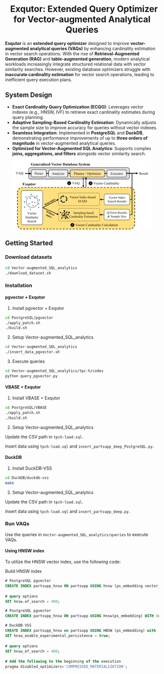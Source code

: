<div align="center">
  <h1>
    &nbsp; Exqutor: Extended Query Optimizer for Vector-augmented Analytical Queries
  </h1>
</div>

**Exqutor** is an **extended query optimizer** designed to improve **vector-augmented analytical queries (VAQs)** by enhancing cardinality estimation in vector search operations. With the rise of **Retrieval-Augmented Generation (RAG)** and **table-augmented generation**, modern analytical workloads increasingly integrate structured relational data with vector similarity searches. However, existing database optimizers struggle with **inaccurate cardinality estimation** for vector search operations, leading to inefficient query execution plans.

## System Design
- **Exact Cardinality Query Optimization (ECQO)**: Leverages vector indexes (e.g., HNSW, IVF) to retrieve exact cardinality estimates during query planning.
- **Adaptive Sampling-Based Cardinality Estimation**: Dynamically adjusts the sample size to improve accuracy for queries without vector indexes.
- **Seamless Integration**: Implemented in **PostgreSQL** and **DuckDB**, demonstrating performance improvements of up to **three orders of magnitude** in vector-augmented analytical queries.
- **Optimized for Vector-Augmented SQL Analytics**: Supports complex **joins, aggregations, and filters** alongside vector similarity search.

<div align="center">
  <img src="figure/exqutor.png" alt="Exqutor Design" width="90%">
</div>

## Getting Started

### Download datasets

```sh
cd Vector-augmented_SQL_analytics
./download_dataset.sh
```

### Installation

#### pgvector + Exqutor

1. Install pgvector + Exqutor

```sh
cd PostgreSQL/pgvector
./apply_patch.sh
./build.sh
```

2. Setup Vector-augmented_SQL_analytics

```sh
cd Vector-augmented_SQL_analytics
./insert_data_pgvector.sh
```

3. Execute queries

```sh
cd Vector-augmented_SQL_analytics/tpc-h/codes
python query_pgvector.py
```

#### VBASE + Exqutor

1. Install VBASE + Exqutor

```sh
cd PostgreSQL/VBASE
./apply_patch.sh
./build.sh
```

2. Setup Vector-augmented_SQL_analytics

Update the CSV path in `tpch-load.sql`.

Insert data using `tpch-load.sql` and `insert_partsupp_deep_PostgreSQL.py`.


#### DuckDB

1. Install DuckDB-VSS
```sh
cd DuckDB/duckdb-vss
make
```

2. Setup Vector-augmented_SQL_analytics

Update the CSV path in `tpch-load.sql`.

Insert data using `tpch-load.sql` and `insert_partsupp_deep.py`.


### Run VAQs

Use the queries in `Vector-augmented_SQL_analytics/queries` to execute VAQs.

#### Using HNSW index

To utilize the HNSW vector index, use the following code:

Build HNSW index

```sql
# PostgreSQL pgvector
CREATE INDEX partsupp_hnsw ON partsupp USING hnsw (ps_embedding vector_l2_ops) WITH (m = 16, ef_construction = 200);

# query options
SET hnsw.ef_search = 400;
```

```sql
# PostgreSQL pgvector
CREATE INDEX partsupp_hnsw ON partsupp USING hnsw(ps_embedding) WITH (dimension=96, distmethod=l2_distance);

```


```sql
# DuckDB-VSS
CREATE INDEX partsupp_hnsw on partsupp USING HNSW (ps_embedding) with (metric = 'l2sq', ef_construction = 200);
SET hnsw_enable_experimental_persistence = true;

# query options
SET hnsw_ef_search = 400;

# Add the following to the beginning of the execution
pragma disabled_optimizers='COMPRESSED_MATERIALIZATION';
```